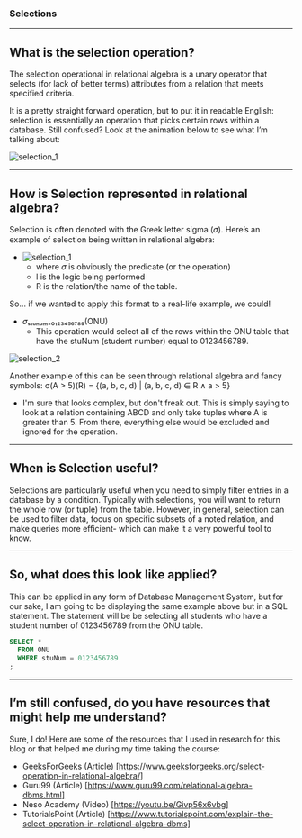 ### Selections

---
## What is the selection operation?
The selection operational in relational algebra is a unary operator that selects (for lack of better terms) attributes from a relation that meets specified criteria. 

It is a pretty straight forward operation, but to put it in readable English: selection is essentially an operation that picks certain rows within a database.
Still confused? Look at the animation below to see what I’m talking about:

![selection_1](https://alexduke.net/selection_1.gif)

---
## How is Selection represented in relational algebra?
Selection is often denoted with the Greek letter sigma (𝜎). Here’s an example of selection being written in relational algebra:
- ![selection_1](https://alexduke.net/selection_1_1.png)
  - where 𝜎 is obviously the predicate (or the operation)
  - l is the logic being performed
  - R is the relation/the name of the table.

So... if we wanted to apply this format to a real-life example, we could!
- 𝜎ₛₜᵤₙᵤₘ₌₀₁₂₃₄₅₆₇₈₉(ONU)
  - This operation would select all of the rows within the ONU table that have the stuNum (student number) equal to 0123456789.

![selection_2](https://alexduke.net/selection_2.gif)

Another example of this can be seen through relational algebra and fancy symbols: σ(A > 5)(R) = {(a, b, c, d) | (a, b, c, d) ∈ R ∧ a > 5}
- I'm sure that looks complex, but don't freak out. This is simply saying to look at a relation containing ABCD and only take tuples where A is greater than 5. From there, everything else would be excluded and ignored for the operation.

---
## When is Selection useful?
Selections are particularly useful when you need to simply filter entries in a database by a condition. Typically with selections, you will want to return the whole row (or tuple) from the table. However, in general, selection can be used to filter data, focus on specific subsets of a noted relation, and make queries more efficient- which can make it a very powerful tool to know.

---
## So, what does this look like applied?
This can be applied in any form of Database Management System, but for our sake, I am going to be displaying the same example above but in a SQL statement. The statement will be be selecting all students who have a student number of 0123456789 from the ONU table.

```sql
SELECT *
  FROM ONU
  WHERE stuNum = 0123456789
;
```

---
## I’m still confused, do you have resources that might help me understand?
Sure, I do! Here are some of the resources that I used in research for this blog or that helped me during my time taking the course:
- GeeksForGeeks (Article) [https://www.geeksforgeeks.org/select-operation-in-relational-algebra/]
- Guru99 (Article) [https://www.guru99.com/relational-algebra-dbms.html]
- Neso Academy (Video) [https://youtu.be/Givp56x6vbg]
- TutorialsPoint (Article) [https://www.tutorialspoint.com/explain-the-select-operation-in-relational-algebra-dbms]

